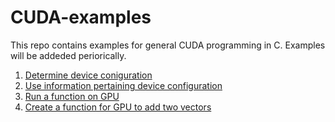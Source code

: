 # CUDA-examples
This repo contains examples for general CUDA programming in C. Examples will be addeded periorically.

1. [Determine device coniguration](./Device_Configuration.md)
2. [Use information pertaining device configuration](./DeviceProperty/device_property_example.md)
3. [Run a function on GPU](./kernels/kernels_example.md)
4. [Create a function for GPU to add two vectors](./Programming-Model-addition/add-example.md)